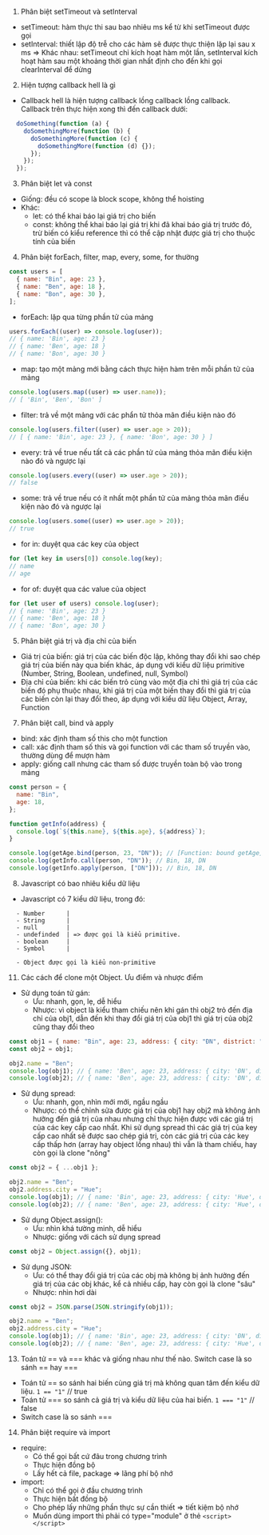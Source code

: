 1. Phân biệt setTimeout và setInterval

- setTimeout: hàm thực thi sau bao nhiêu ms kể từ khi setTimeout được gọi
- setInterval: thiết lập độ trễ cho các hàm sẽ được thực thiện lặp lại sau x ms
  => Khác nhau: setTimeout chỉ kích hoạt hàm một lần, setInterval kích hoạt hàm sau một khoảng thời gian nhất định cho đến khi gọi clearInterval để dừng

2. Hiện tượng callback hell là gì

- Callback hell là hiện tượng callback lồng callback lồng callback. Callback trên thực hiện xong thì đến callback dưới:

```js
  doSomething(function (a) {
    doSomethingMore(function (b) {
      doSomethingMore(function (c) {
        doSomethingMore(function (d) {});
      });
    });
  });
```

3. Phân biệt let và const

- Giống: đều có scope là block scope, không thể hoisting
- Khác:
  - let: có thể khai báo lại giá trị cho biến
  - const: không thể khai báo lại giá trị khi đã khai báo giá trị trước đó, trừ biến có kiểu reference thì có thể cập nhật được giá trị cho thuộc tính của biến

4. Phân biệt forEach, filter, map, every, some, for thường

```js
const users = [
  { name: "Bin", age: 23 },
  { name: "Ben", age: 18 },
  { name: "Bon", age: 30 },
];
```

- forEach: lặp qua từng phần tử của mảng

```js
users.forEach((user) => console.log(user));
// { name: 'Bin', age: 23 }
// { name: 'Ben', age: 18 }
// { name: 'Bon', age: 30 }
```

- map: tạo một mảng mới bằng cách thực hiện hàm trên mỗi phần tử của mảng

```js
console.log(users.map((user) => user.name));
// [ 'Bin', 'Ben', 'Bon' ]
```

- filter: trả về một mảng với các phẩn tử thỏa mãn điều kiện nào đó

```js
console.log(users.filter((user) => user.age > 20));
// [ { name: 'Bin', age: 23 }, { name: 'Bon', age: 30 } ]
```

- every: trả về true nếu tất cả các phần tử của mảng thỏa mãn điều kiện nào đó và ngược lại

```js
console.log(users.every((user) => user.age > 20));
// false
```

- some: trả về true nếu có ít nhất một phần tử của mảng thỏa mãn điều kiện nào đó và ngược lại

```js
console.log(users.some((user) => user.age > 20));
// true
```

- for in: duyệt qua các key của object

```js
for (let key in users[0]) console.log(key);
// name
// age
```

- for of: duyệt qua các value của object

```js
for (let user of users) console.log(user);
// { name: 'Bin', age: 23 }
// { name: 'Ben', age: 18 }
// { name: 'Bon', age: 30 }
```

5. Phân biệt giá trị và địa chỉ của biến

- Giá trị của biến: giá trị của các biến độc lập, không thay đổi khi sao chép giá trị của biến này qua biến khác, áp dụng với kiểu dữ liệu primitive (Number, String, Boolean, undefined, null, Symbol)
- Địa chỉ của biến: khi các biến trỏ cùng vào một địa chỉ thì giá trị của các biến đó phụ thuộc nhau, khi giá trị của một biến thay đổi thì giá trị của các biến còn lại thay đổi theo, áp dụng với kiểu dữ liệu Object, Array, Function

7. Phân biệt call, bind và apply

- bind: xác định tham số this cho một function
- call: xác định tham số this và gọi function với các tham số truyền vào, thường dùng để mượn hàm
- apply: giống call nhưng các tham số được truyền toàn bộ vào trong mảng

```js
const person = {
  name: "Bin",
  age: 18,
};

function getInfo(address) {
  console.log(`${this.name}, ${this.age}, ${address}`);
}

console.log(getAge.bind(person, 23, "DN")); // [Function: bound getAge]
console.log(getInfo.call(person, "DN")); // Bin, 18, DN
console.log(getInfo.apply(person, ["DN"])); // Bin, 18, DN
```

8. Javascript có bao nhiêu kiểu dữ liệu

- Javascript có 7 kiểu dữ liệu, trong đó:
```
  - Number      |
  - String      |
  - null        |
  - undefinded  | => được gọi là kiểu primitive.
  - boolean     |
  - Symbol      |

  - Object được gọi là kiểu non-primitive
```

11. Các cách để clone một Object. Ưu điểm và nhược điểm

- Sử dụng toán tử gán:
  - Ưu: nhanh, gọn, lẹ, dễ hiểu
  - Nhược: vì object là kiểu tham chiếu nên khi gán thì obj2 trỏ đến địa chỉ của obj1, dẫn đến khi thay đổi giá trị của obj1 thì giá trị của obj2 cũng thay đổi theo

```js
const obj1 = { name: "Bin", age: 23, address: { city: "ĐN", district: "TK" } };
const obj2 = obj1;

obj2.name = "Ben";
console.log(obj1); // { name: 'Ben', age: 23, address: { city: 'ĐN', district: 'TK' } }
console.log(obj2); // { name: 'Ben', age: 23, address: { city: 'ĐN', district: 'TK' } }
```

- Sử dụng spread:
  - Ưu: nhanh, gọn, nhìn mới mới, ngầu ngầu
  - Nhược: có thể chỉnh sửa được giá trị của obj1 hay obj2 mà không ảnh hưởng đến giá trị của nhau nhưng chỉ thực hiện được với các giá trị của các key cấp cao nhất. Khi sử dụng spread thì các giá trị của key cấp cao nhất sẽ được sao chép giá trị, còn các giá trị của các key cấp thấp hơn (array hay object lồng nhau) thì vẫn là tham chiếu, hay còn gọi là clone "nông"

```js
const obj2 = { ...obj1 };

obj2.name = "Ben";
obj2.address.city = "Hue";
console.log(obj1); // { name: 'Bin', age: 23, address: { city: 'Hue', district: 'TK' } }
console.log(obj2); // { name: 'Ben', age: 23, address: { city: 'Hue', district: 'TK' } }
```

- Sử dụng Object.assign():
  - Ưu: nhìn khá tường minh, dễ hiểu
  - Nhược: giống với cách sử dụng spread

```js
const obj2 = Object.assign({}, obj1);
```

- Sử dụng JSON:
  - Ưu: có thể thay đổi giá trị của các obj mà không bị ảnh hưởng đến giá trị của các obj khác, kể cả nhiều cấp, hay còn gọi là clone "sâu"
  - Nhược: nhìn hơi dài

```js
const obj2 = JSON.parse(JSON.stringify(obj1));

obj2.name = "Ben";
obj2.address.city = "Hue";
console.log(obj1); // { name: 'Bin', age: 23, address: { city: 'ĐN', district: 'TK' } }
console.log(obj2); // { name: 'Ben', age: 23, address: { city: 'Hue', district: 'TK' } }
```

13. Toán tử == và === khác và giống nhau như thế nào. Switch case là so sánh == hay ===

- Toán tử == so sánh hai biến cùng giá trị mà không quan tâm đến kiểu dữ liệu. `1 == "1"` // true
- Toán tử === so sánh cả giá trị và kiểu dữ liệu của hai biến. `1 === "1"` // false
- Switch case là so sánh ===

14. Phân biệt require và import

- require:
  - Có thể gọi bất cứ đâu trong chương trình
  - Thực hiện đồng bộ
  - Lấy hết cả file, package => lãng phí bộ nhớ
- import:
  - Chỉ có thể gọi ở đầu chương trình
  - Thực hiện bất đồng bộ
  - Cho phép lấy những phần thực sự cần thiết => tiết kiệm bộ nhớ
  - Muốn dùng import thì phải có type="module" ở thẻ `<script></script>`
